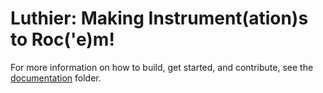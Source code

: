 # Luthier: Making Instrument(ation)s to Roc('e)m!

For more information on how to build, get started, and contribute, see the [documentation](docs) folder.

